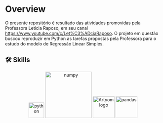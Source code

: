 # Overview
O presente repositório é resultado das atividades promovidas pela Professora Letícia Raposo, em seu canal https://www.youtube.com/c/Let%C3%ADciaRaposo.
O projeto em questão buscou reproduzir em Python as tarefas propostas pela Professora para o estudo do modelo de Regressão Linear Simples. 

## 🛠 Skills   
<p align="center">
  <img src="https://upload.wikimedia.org/wikipedia/commons/c/c3/Python-logo-notext.svg" alt="python" width="50" />
  <img src="https://upload.wikimedia.org/wikipedia/commons/3/31/NumPy_logo_2020.svg" alt="numpy" width="150" />
  <img src="https://cdn.rawgit.com/ourcodeworld/robotyper/15f3393c/robotyper.png" width="70" title="Artyom logo">
  <img src="https://geo-python-site.readthedocs.io/en/latest/_images/pandas_logo.png" alt="pandas" width="70">

</p>
